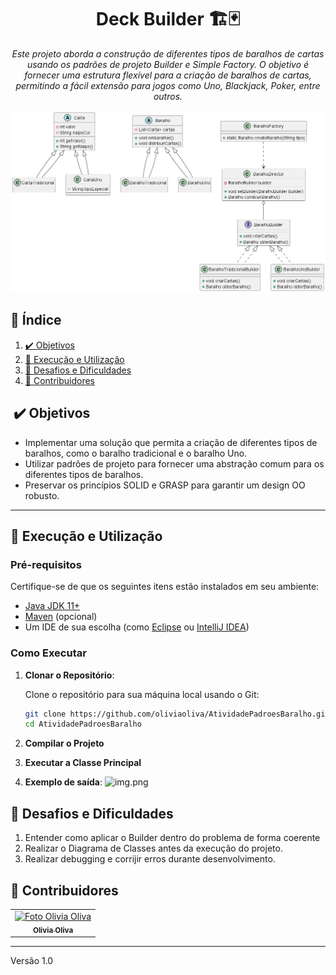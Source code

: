 <h1 align="center" style="font-weight: bold;">Deck Builder 🏗️🃏</h1>

<p align="center"><i>Este projeto aborda a construção de diferentes tipos de baralhos de cartas usando os padrões de projeto Builder e Simple Factory. O objetivo é fornecer uma estrutura flexível para a criação de baralhos de cartas, permitindo a fácil extensão para jogos como Uno, Blackjack, Poker, entre outros.</i></p>
<img alignitem="center" src="src/teste.png">

## 📖 Índice
1. [✔️️ Objetivos](#-objetivos)
3. [🚀 Execução e Utilização](#-execução-e-utilização)
4. [🚧 Desafios e Dificuldades](#-desafios-e-dificuldades)
5. [👥 Contribuidores](#-contribuidores)

## ️ ✔️ Objetivos

- Implementar uma solução que permita a criação de diferentes tipos de baralhos, como o baralho tradicional e o baralho Uno.
- Utilizar padrões de projeto para fornecer uma abstração comum para os diferentes tipos de baralhos.
- Preservar os princípios SOLID e GRASP para garantir um design OO robusto.


---

## 🚀 Execução e Utilização

### Pré-requisitos

Certifique-se de que os seguintes itens estão instalados em seu ambiente:

- [Java JDK 11+](https://www.oracle.com/java/technologies/javase-jdk11-downloads.html)
- [Maven](https://maven.apache.org/install.html) (opcional)
- Um IDE de sua escolha (como [Eclipse](https://www.eclipse.org/ide/) ou [IntelliJ IDEA](https://www.jetbrains.com/idea/))

### Como Executar

1. **Clonar o Repositório**:

   Clone o repositório para sua máquina local usando o Git:

   ```bash
   git clone https://github.com/oliviaoliva/AtividadePadroesBaralho.git
   cd AtividadePadroesBaralho

2. **Compilar o Projeto**
3. **Executar a Classe Principal**
4. **Exemplo de saída**: ![img.png](img.png)

## 🚧 Desafios e Dificuldades

1. Entender como aplicar o Builder dentro do problema de forma coerente
2. Realizar o Diagrama de Classes antes da execução do projeto.
3. Realizar debugging e corrijir erros durante desenvolvimento.

## 👥 Contribuidores

<table>
  <tr>
    <td align="center">
      <a href="https://github.com/oliviaoliva" title="GitHub">
        <img src="https://avatars.githubusercontent.com/u/89538707?v=4" width="100px;" alt="Foto Olivia Oliva"/><br>
        <sub>
          <b>Olivia Oliva</b>
        </sub>
      </a>
    </td>
  </tr>
</table>

---
Versão 1.0